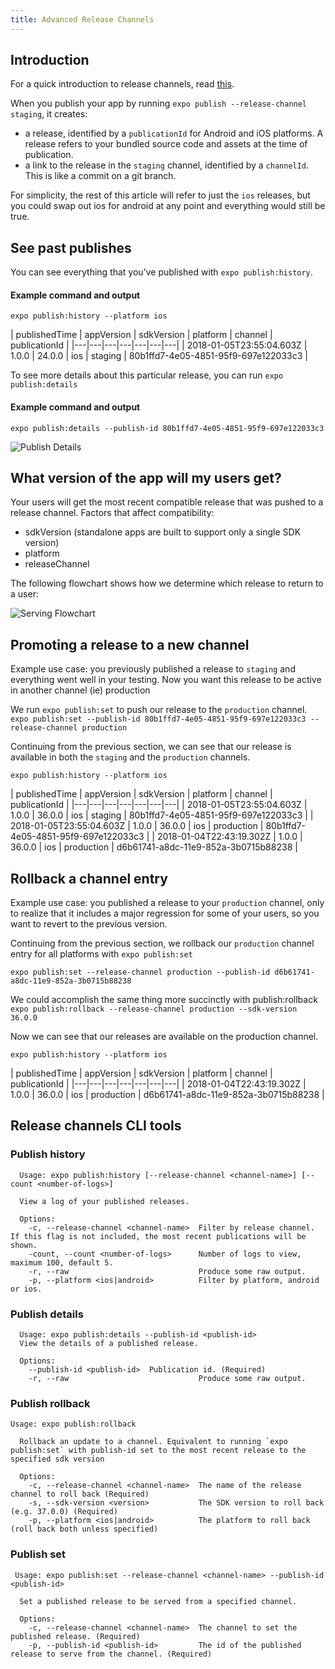 ```yaml
---
title: Advanced Release Channels
---
```


## Introduction

For a quick introduction to release channels, read [this](../release-channels/).

When you publish your app by running `expo publish --release-channel staging`, it creates:

- a release, identified by a `publicationId` for Android and iOS platforms. A release refers to your bundled source code and assets at the time of publication.
- a link to the release in the `staging` channel, identified by a `channelId`. This is like a commit on a git branch.

For simplicity, the rest of this article will refer to just the `ios` releases, but you could swap out ios for android at any point and everything would still be true.

## See past publishes
You can see everything that you’ve published with `expo publish:history`.

#### Example command and output
`expo publish:history --platform ios`

| publishedTime  | appVersion  | sdkVersion  | platform  | channel  | publicationId  |
|---|---|---|---|---|---|---|
| 2018-01-05T23:55:04.603Z  |  1.0.0 | 24.0.0 |  ios | staging  | 80b1ffd7-4e05-4851-95f9-697e122033c3 |

To see more details about this particular release, you can run `expo publish:details`

#### Example command and output
`expo publish:details --publish-id 80b1ffd7-4e05-4851-95f9-697e122033c3  `

![Publish Details](/static/images/release-channels-pub-details-1.png)


## What version of the app will my users get?

Your users will get the most recent compatible release that was pushed to a release channel. Factors that affect compatibility:

- sdkVersion (standalone apps are built to support only a single SDK version)
- platform
- releaseChannel

The following flowchart shows how we determine which release to return to a user:

![Serving Flowchart](/static/images/release-channels-flowchart.png)

## Promoting a release to a new channel

Example use case: you previously published a release to `staging` and everything went well in your testing. Now you want this release to be active in another channel (ie) production

We run `expo publish:set` to push our release to the `production` channel.
`expo publish:set --publish-id 80b1ffd7-4e05-4851-95f9-697e122033c3 --release-channel production`

Continuing from the previous section, we can see that our release is available in both the `staging` and the `production` channels.

`expo publish:history --platform ios`

| publishedTime  | appVersion  | sdkVersion  | platform  | channel  | publicationId  |
|---|---|---|---|---|---|---|
| 2018-01-05T23:55:04.603Z  |  1.0.0 | 36.0.0 |  ios | staging | 80b1ffd7-4e05-4851-95f9-697e122033c3  |
| 2018-01-05T23:55:04.603Z  |  1.0.0 | 36.0.0 |  ios | production | 80b1ffd7-4e05-4851-95f9-697e122033c3  |
| 2018-01-04T22:43:19.302Z  |  1.0.0 | 36.0.0 |  ios | production | d6b61741-a8dc-11e9-852a-3b0715b88238 |


## Rollback a channel entry

Example use case: you published a release to your `production` channel, only to realize that it includes a major regression for some of your users, so you want to revert to the previous version.

Continuing from the previous section, we rollback our `production` channel entry for all platforms with `expo publish:set`

`expo publish:set --release-channel production --publish-id d6b61741-a8dc-11e9-852a-3b0715b88238`

We could accomplish the same thing more succinctly with publish:rollback
`expo publish:rollback --release-channel production --sdk-version 36.0.0`

Now we can see that our releases are available on the production channel.

`expo publish:history --platform ios`

| publishedTime  | appVersion  | sdkVersion  | platform  | channel  | publicationId  |
|---|---|---|---|---|---|---|
| 2018-01-04T22:43:19.302Z  |  1.0.0 | 36.0.0 |  ios | production | d6b61741-a8dc-11e9-852a-3b0715b88238 |


## Release channels CLI tools
### Publish history

```
  Usage: expo publish:history [--release-channel <channel-name>] [--count <number-of-logs>]

  View a log of your published releases.

  Options:
    -c, --release-channel <channel-name>  Filter by release channel. If this flag is not included, the most recent publications will be shown.
    -count, --count <number-of-logs>      Number of logs to view, maximum 100, default 5.
    -r, --raw                             Produce some raw output.
    -p, --platform <ios|android>          Filter by platform, android or ios.
```

### Publish details
```
  Usage: expo publish:details --publish-id <publish-id>
  View the details of a published release.

  Options:
    --publish-id <publish-id>  Publication id. (Required)
    -r, --raw                             Produce some raw output.
```

### Publish rollback
```
Usage: expo publish:rollback

  Rollback an update to a channel. Equivalent to running `expo publish:set` with publish-id set to the most recent release to the specified sdk version

  Options:
    -c, --release-channel <channel-name>  The name of the release channel to roll back (Required)
    -s, --sdk-version <version>           The SDK version to roll back (e.g. 37.0.0) (Required)
    -p, --platform <ios|android>          The platform to roll back (roll back both unless specified)
```

### Publish set
```
 Usage: expo publish:set --release-channel <channel-name> --publish-id <publish-id>

  Set a published release to be served from a specified channel.

  Options:
    -c, --release-channel <channel-name>  The channel to set the published release. (Required)
    -p, --publish-id <publish-id>         The id of the published release to serve from the channel. (Required)
```
